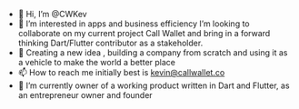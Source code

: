 - 👋 Hi, I’m @CWKev
- 👀 I’m interested in apps and business efficiency I’m looking to collaborate on my current project Call Wallet and bring in a forward thinking Dart/Flutter contributor as a stakeholder. 
- 💞️ Creating a new idea , building a company from scratch and using it as a vehicle to make the world a better place
- 📫 How to reach me initially best is kevin@callwallet.co
- 🌱 I’m currently owner of a working product written in Dart and Flutter, as an entrepreneur owner and founder 
<!---
CWKev/CWKev is a ✨ special ✨ repository because its `README.md` (this file) appears on your GitHub profile.
You can click the Preview link to take a look at your changes.
--->
